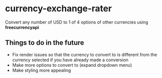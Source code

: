 # currency-exchange-rater
Convert any number of USD to 1 of 4 options of other currencies using **freecurrencyapi** 

## Things to do in the future
- Fix render issues so that the currency to convert to is different from the currency selected if you have already made a conversion
- Make more options to convert to (expand dropdown menu)
- Make styling more appealing
